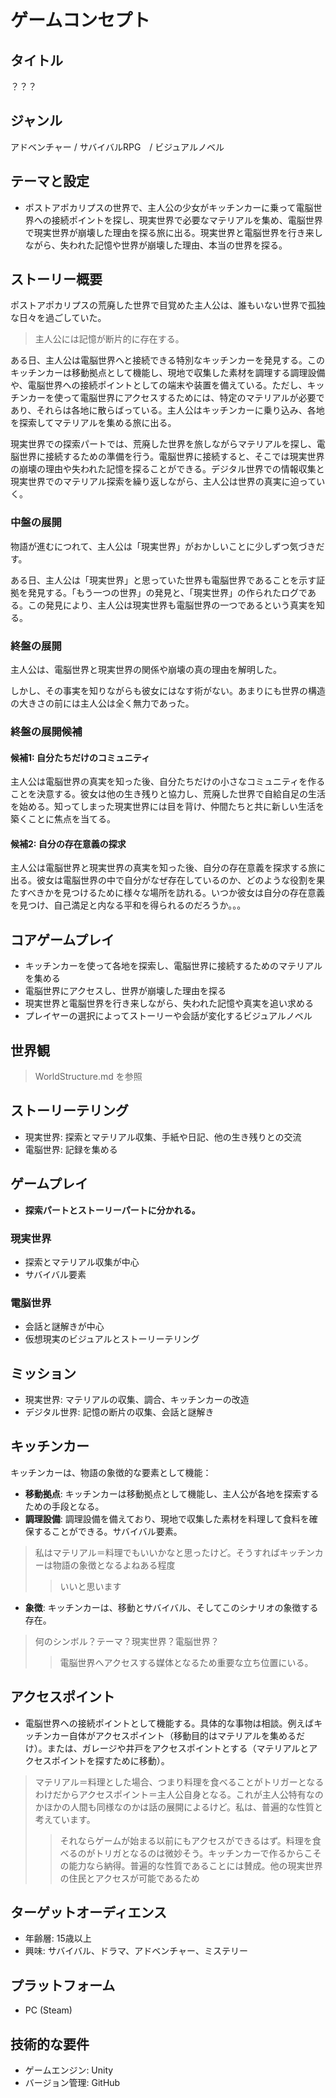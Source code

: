 # ゲームコンセプト

## タイトル
？？？

## ジャンル
アドベンチャー / サバイバルRPG　/ ビジュアルノベル

## テーマと設定
- ポストアポカリプスの世界で、主人公の少女がキッチンカーに乗って電脳世界への接続ポイントを探し、現実世界で必要なマテリアルを集め、電脳世界で現実世界が崩壊した理由を探る旅に出る。現実世界と電脳世界を行き来しながら、失われた記憶や世界が崩壊した理由、本当の世界を探る。

## ストーリー概要
ポストアポカリプスの荒廃した世界で目覚めた主人公は、誰もいない世界で孤独な日々を過ごしていた。
> 主人公には記憶が断片的に存在する。

ある日、主人公は電脳世界へと接続できる特別なキッチンカーを発見する。このキッチンカーは移動拠点として機能し、現地で収集した素材を調理する調理設備や、電脳世界への接続ポイントとしての端末や装置を備えている。ただし、キッチンカーを使って電脳世界にアクセスするためには、特定のマテリアルが必要であり、それらは各地に散らばっている。主人公はキッチンカーに乗り込み、各地を探索してマテリアルを集める旅に出る。

現実世界での探索パートでは、荒廃した世界を旅しながらマテリアルを探し、電脳世界に接続するための準備を行う。電脳世界に接続すると、そこでは現実世界の崩壊の理由や失われた記憶を探ることができる。デジタル世界での情報収集と現実世界でのマテリアル探索を繰り返しながら、主人公は世界の真実に迫っていく。

### 中盤の展開
物語が進むにつれて、主人公は「現実世界」がおかしいことに少しずつ気づきだす。

ある日、主人公は「現実世界」と思っていた世界も電脳世界であることを示す証拠を発見する。「もう一つの世界」の発見と、「現実世界」の作られたログである。この発見により、主人公は現実世界も電脳世界の一つであるという真実を知る。

### 終盤の展開
主人公は、電脳世界と現実世界の関係や崩壊の真の理由を解明した。

しかし、その事実を知りながらも彼女にはなす術がない。あまりにも世界の構造の大きさの前には主人公は全く無力であった。

### 終盤の展開候補

#### 候補1: 自分たちだけのコミュニティ
主人公は電脳世界の真実を知った後、自分たちだけの小さなコミュニティを作ることを決意する。彼女は他の生き残りと協力し、荒廃した世界で自給自足の生活を始める。知ってしまった現実世界には目を背け、仲間たちと共に新しい生活を築くことに焦点を当てる。

#### 候補2: 自分の存在意義の探求
主人公は電脳世界と現実世界の真実を知った後、自分の存在意義を探求する旅に出る。彼女は電脳世界の中で自分がなぜ存在しているのか、どのような役割を果たすべきかを見つけるために様々な場所を訪れる。いつか彼女は自分の存在意義を見つけ、自己満足と内なる平和を得られるのだろうか。。。

## コアゲームプレイ
- キッチンカーを使って各地を探索し、電脳世界に接続するためのマテリアルを集める
- 電脳世界にアクセスし、世界が崩壊した理由を探る
- 現実世界と電脳世界を行き来しながら、失われた記憶や真実を追い求める
- プレイヤーの選択によってストーリーや会話が変化するビジュアルノベル

## 世界観
> WorldStructure.md を参照

## ストーリーテリング
- 現実世界: 探索とマテリアル収集、手紙や日記、他の生き残りとの交流
- 電脳世界: 記録を集める

## ゲームプレイ
- **探索パートとストーリーパートに分かれる。**
### 現実世界
- 探索とマテリアル収集が中心
- サバイバル要素

### 電脳世界
- 会話と謎解きが中心
- 仮想現実のビジュアルとストーリーテリング

## ミッション
- 現実世界: マテリアルの収集、調合、キッチンカーの改造
- デジタル世界: 記憶の断片の収集、会話と謎解き

## キッチンカー
キッチンカーは、物語の象徴的な要素として機能：
- **移動拠点**: キッチンカーは移動拠点として機能し、主人公が各地を探索するための手段となる。
- **調理設備**: 調理設備を備えており、現地で収集した素材を料理して食料を確保することができる。サバイバル要素。
> 私はマテリアル＝料理でもいいかなと思ったけど。そうすればキッチンカーは物語の象徴となるよねある程度
> > いいと思います
- **象徴**: キッチンカーは、移動とサバイバル、そしてこのシナリオの象徴する存在。
> 何のシンボル？テーマ？現実世界？電脳世界？
> > 電脳世界へアクセスする媒体となるため重要な立ち位置にいる。

## アクセスポイント
- 電脳世界への接続ポイントとして機能する。具体的な事物は相談。例えばキッチンカー自体がアクセスポイント（移動目的はマテリアルを集めるだけ）。または、ガレージや井戸をアクセスポイントとする（マテリアルとアクセスポイントを探すために移動）。
> マテリアル＝料理とした場合、つまり料理を食べることがトリガーとなるわけだからアクセスポイント＝主人公自身となる。これが主人公特有なのかほかの人間も同様なのかは話の展開によるけど。私は、普遍的な性質と考えています。
> > それならゲームが始まる以前にもアクセスができるはず。料理を食べるのがトリガとなるのは微妙そう。キッチンカーで作るからこその能力なら納得。普遍的な性質であることには賛成。他の現実世界の住民とアクセスが可能であるため


## ターゲットオーディエンス
- 年齢層: 15歳以上
- 興味: サバイバル、ドラマ、アドベンチャー、ミステリー

## プラットフォーム
- PC (Steam)

## 技術的な要件
- ゲームエンジン: Unity
- バージョン管理: GitHub
